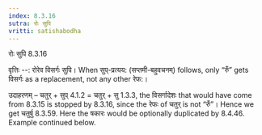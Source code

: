 ```yaml
---
index: 8.3.16
sutra: रोः सुपि
vritti: satishabodha
---
```



 रोः सुपि 8.3.16 


वृत्तिः --: रोरेव विसर्गः सुपि। When सुप्-प्रत्यय: (सप्तमी-बहुवचनम्) follows, only “रुँ” gets विसर्गः as a replacement, not any other रेफ:। 


उदाहरणम् – चतुर् + सुप् 4.1.2 = चतुर् + सु 1.3.3, the विसर्गादेशः that would have come from 8.3.15 is stopped by 8.3.16, since the रेफः of चतुर् is not “रुँ”। Hence we get चतुर्षु 8.3.59. Here the षकारः would be optionally duplicated by 8.4.46. Example continued below. 



